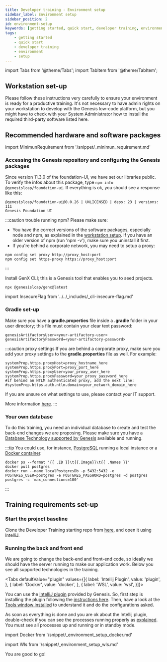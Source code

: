 ```yaml
---
title: Developer training - Environment setup
sidebar_label: Environment setup
sidebar_position: 2
id: environment-setup
keywords: [getting started, quick start, developer training, environment, setup]
tags:
    - getting started
    - quick start
    - developer training
    - environment
    - setup
---
```


import Tabs from '@theme/Tabs';
import TabItem from '@theme/TabItem';

## Workstation set-up

Please follow these instructions very carefully to ensure your environment is ready for a productive training. It's not necessary to have admin rights on your workstation to develop with the Genesis low-code platform, but you might have to check with your System Administrator how to install the required third-party software listed here.

## Recommended hardware and software packages

import MinimunRequirement from '/snippet/_minimun_requirement.md'

<MinimunRequirement />

### Accessing the Genesis repository and configuring the Genesis packages

Since version 11.3.0 of the foundation-UI, we have set our libraries public. To verify the infos about this package, type `npm info @genesislcap/foundation-ui`. If everything is ok, you should see a response like this:

```shell
@genesislcap/foundation-ui@0.0.26 | UNLICENSED | deps: 23 | versions: 111
Genesis Foundation UI
```

:::caution trouble running npm?
Please make sure:

- You have the correct versions of the software packages, especially node and npm, as explained in the [workstation setup](../../../getting-started/developer-training/environment-setup/#required-software-packages). If you have an older version of npm (run 'npm -v'), make sure you uninstall it first.
- If you're behind a corporate network, you may need to setup a proxy:

```shell
npm config set proxy http://proxy_host:port
npm config set https-proxy https://proxy_host:port
```

:::

Install GenX CLI; this is a Genesis tool that enables you to seed projects.

```shell
npx @genesislcap/genx@latest
```

<!-- NO EDIT (NEXT 4 LINES) -->
import InsecureFlag from '../../_includes/_cli-insecure-flag.md'

<InsecureFlag />


### Gradle set-up

Make sure you have a **gradle.properties** file inside a **.gradle** folder in your user directory; this file must contain your clear text password:

```shell
genesisArtifactoryUser=<your-artifactory-user>
genesisArtifactoryPassword=<your-artifactory-password>
```

:::caution proxy settings
If you are behind a corporate proxy, make sure you add your proxy settings to the **gradle.properties** file as well. For example:

```shell
systemProp.https.proxyHost=proxy_hostname_here
systemProp.https.proxyPort=proxy_port_here
systemProp.https.proxyUser=your_proxy_user_here
systemProp.https.proxyPassword=your_proxy_password_here
#if behind an NTLM authenticated proxy, add the next line:
#systemProp.https.auth.ntlm.domain=your_network_domain_here
```

If you are unsure on what settings to use, please contact your IT support.

More information [here](https://docs.gradle.org/current/userguide/build_environment.html#sec:accessing_the_web_via_a_proxy).
:::

### Your own database

To do this training, you need an individual database to create and test the back-end changes we are proposing. Please make sure you have a [Database Technology supported by Genesis](../../../database/database-technology/overview/) available and running.

:::tip
You could use, for instance, [PostgreSQL](../../../database/database-technology/sql/#postgresql) running a local instance or a [Docker container](https://hub.docker.com/_/postgres).

```terminal
docker ps --format '{{ .ID }}\t{{.Image}}\t{{ .Names }}'
docker pull postgres
docker run --name localPostgresDb -p 5432:5432 -e POSTGRES_USER=postgres -e POSTGRES_PASSWORD=postgres -d postgres postgres -c 'max_connections=100'
```

:::

## Training requirements set-up

### Start the project baseline

Clone the Developer Training starting repo from [here](https://github.com/genesiscommunitysuccess/devtraining-seed), and open it using IntelliJ.

### Running the back and front end

We are going to change the back-end and front-end code, so ideally we should have the server running to make our application work. Below you see all supported technologies in the training.

<Tabs defaultValue="plugin" values={[{ label: 'Intellij Plugin', value: 'plugin', }, { label: 'Docker', value: 'docker', }, { label: 'WSL', value: 'wsl', }]}>

<TabItem value="plugin">

You can use the [IntelliJ plugin](../../../server/tooling/intellij-plugin/) provided by Genesis. So, first step is installing the plugin following the [instructions here](../../../server/tooling/intellij-plugin/#installation). Then, have a look at the [Tools window installed](../../../server/tooling/intellij-plugin/#the-tools-window) to understand it and do the configurations asked.

As soon as everything is done and you are ok about the Intellij plugin, double-check if you can see the processes running properly as [explained](../../../server/tooling/intellij-plugin/#starting-processes). You must see all processes up and running or in standby mode.

</TabItem>
<TabItem value="docker">

import Docker from '/snippet/_environment_setup_docker.md'

<Docker />

</TabItem>
<TabItem value="wsl">

import Wls from '/snippet/_environment_setup_wls.md'

<Wls />

</TabItem>

</Tabs>

You are good to go!
